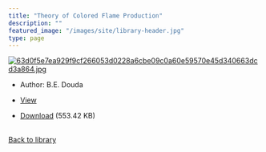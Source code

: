```yaml
---
title: "Theory of Colored Flame Production"
description: ""
featured_image: "/images/site/library-header.jpg"
type: page
---
```


<a href="https://drive.google.com/file/d/1-DTSZGFHx_K_n9teGY0_wCe6sUGZC-VS/view" target="_blank">![63d0f5e7ea929f9cf266053d0228a6cbe09c0a60e59570e45d340663dcd3a864.jpg](/images/library/63d0f5e7ea929f9cf266053d0228a6cbe09c0a60e59570e45d340663dcd3a864.jpg)</a>
* Author: B.E. Douda
* <a href="https://drive.google.com/file/d/1-DTSZGFHx_K_n9teGY0_wCe6sUGZC-VS/view" target="_blank">View</a>

* [Download](https://drive.google.com/uc?export=download&id=1-DTSZGFHx_K_n9teGY0_wCe6sUGZC-VS) (553.42 KB)

<br />[Back to library](/library/)
